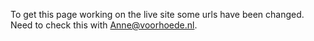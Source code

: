 To get this page working on the live site some urls have been changed. Need to check this with Anne@voorhoede.nl.
